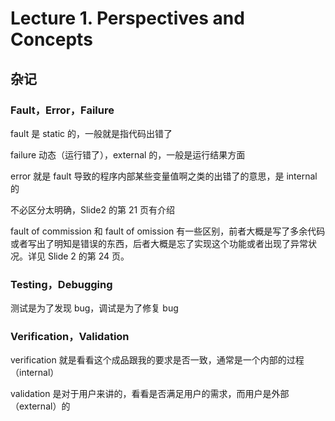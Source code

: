 
Lecture 1\. Perspectives and Concepts
=====================================


杂记
--


### Fault，Error，Failure


fault 是 static 的，一般就是指代码出错了


failure 动态（运行错了），external 的，一般是运行结果方面


error 就是 fault 导致的程序内部某些变量值啊之类的出错了的意思，是 internal 的


不必区分太明确，Slide2 的第 21 页有介绍


fault of commission 和 fault of omission 有一些区别，前者大概是写了多余代码或者写出了明知是错误的东西，后者大概是忘了实现这个功能或者出现了异常状况。详见 Slide 2 的第 24 页。


### Testing，Debugging


测试是为了发现 bug，调试是为了修复 bug


### Verification，Validation


verification 就是看看这个成品跟我的要求是否一致，通常是一个内部的过程（internal）


validation 是对于用户来讲的，看看是否满足用户的需求，而用户是外部（external）的


